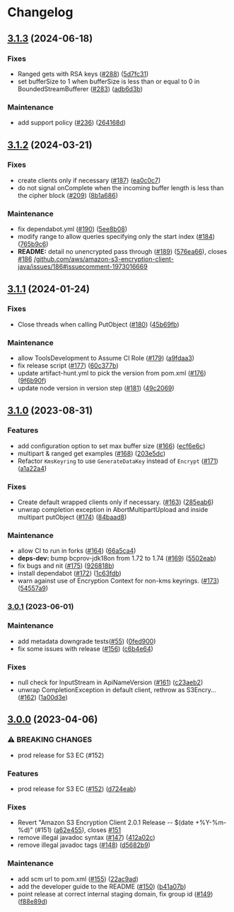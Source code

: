 # Changelog

## [3.1.3](https://github.com/aws/aws-s3-encryption-client-java/compare/v3.1.2...v3.1.3) (2024-06-18)

### Fixes

* Ranged gets with RSA keys ([#288](https://github.com/aws/aws-s3-encryption-client-java/issues/288)) ([5d7fc31](https://github.com/aws/aws-s3-encryption-client-java/commit/5d7fc316ea84226b14dc4ae84cf5571d4bc88f6a))
* set bufferSize to 1 when bufferSize is less than or equal to 0 in BoundedStreamBufferer ([#283](https://github.com/aws/aws-s3-encryption-client-java/issues/283)) ([adb6d3b](https://github.com/aws/aws-s3-encryption-client-java/commit/adb6d3b7e6548c6ced848c7732e439cabaac1afc))

### Maintenance

* add support policy ([#236](https://github.com/aws/aws-s3-encryption-client-java/issues/236)) ([264168d](https://github.com/aws/aws-s3-encryption-client-java/commit/264168d9016a904ccbe1a3110f67feeec732af0b))

## [3.1.2](https://github.com/aws/aws-s3-encryption-client-java/compare/v3.1.1...v3.1.2) (2024-03-21)


### Fixes

* create clients only if necessary ([#187](https://github.com/aws/aws-s3-encryption-client-java/issues/187)) ([ea0c0c7](https://github.com/aws/aws-s3-encryption-client-java/commit/ea0c0c762c6fd23204b0e59ae2a63b174880d48c))
* do not signal onComplete when the incoming buffer length is less than the cipher block ([#209](https://github.com/aws/aws-s3-encryption-client-java/issues/209)) ([8b1a686](https://github.com/aws/aws-s3-encryption-client-java/commit/8b1a686e8ed5aae867dfc96b1b7a4b5e2ddeb095))


### Maintenance

* fix dependabot.yml ([#190](https://github.com/aws/aws-s3-encryption-client-java/issues/190)) ([5ee8b08](https://github.com/aws/aws-s3-encryption-client-java/commit/5ee8b08fea7efaa25e8f6b0914134a0bb8bc5c9b))
* modify range to allow queries specifying only the start index ([#184](https://github.com/aws/aws-s3-encryption-client-java/issues/184)) ([765b9c6](https://github.com/aws/aws-s3-encryption-client-java/commit/765b9c6a8ee61800fb98db30d64e5832f4cc6e39))
* **README:** detail no unencrypted pass through ([#189](https://github.com/aws/aws-s3-encryption-client-java/issues/189)) ([576ea66](https://github.com/aws/aws-s3-encryption-client-java/commit/576ea661f5e6b098fad41999022b80c2a30f72dc)), closes [#186](https://github.com/aws/aws-s3-encryption-client-java/issues/186) [/github.com/aws/amazon-s3-encryption-client-java/issues/186#issuecomment-1973016669](https://github.com/aws//github.com/aws/amazon-s3-encryption-client-java/issues/186/issues/issuecomment-1973016669)

## [3.1.1](https://github.com/aws/aws-s3-encryption-client-java/compare/v3.1.0...v3.1.1) (2024-01-24)


### Fixes

* Close threads when calling PutObject ([#180](https://github.com/aws/aws-s3-encryption-client-java/issues/180)) ([45b69fb](https://github.com/aws/aws-s3-encryption-client-java/commit/45b69fb1f2716f6cf2d114e1b6383670607580a1))


### Maintenance

* allow ToolsDevelopment to Assume CI Role ([#179](https://github.com/aws/aws-s3-encryption-client-java/issues/179)) ([a9fdaa3](https://github.com/aws/aws-s3-encryption-client-java/commit/a9fdaa38ee826902e360fa6db1415e7e44705f99))
* fix release script ([#177](https://github.com/aws/aws-s3-encryption-client-java/issues/177)) ([60c377b](https://github.com/aws/aws-s3-encryption-client-java/commit/60c377b88adf27dda2803f6dfe7c4b493d0f80d8))
* update artifact-hunt.yml to pick the version from pom.xml ([#176](https://github.com/aws/aws-s3-encryption-client-java/issues/176)) ([9f6b90f](https://github.com/aws/aws-s3-encryption-client-java/commit/9f6b90fd8b486ffae0109c32b5308563808d6531))
* update node version in version step ([#181](https://github.com/aws/aws-s3-encryption-client-java/issues/181)) ([49c2069](https://github.com/aws/aws-s3-encryption-client-java/commit/49c2069cd2a190035604d4450ea9d863175e713f))

## [3.1.0](https://github.com/aws/aws-s3-encryption-client-java/compare/v3.0.1...v3.1.0) (2023-08-31)


### Features

* add configuration option to set max buffer size ([#166](https://github.com/aws/aws-s3-encryption-client-java/issues/166)) ([ecf6e6c](https://github.com/aws/aws-s3-encryption-client-java/commit/ecf6e6c0f9e03ce0e4c4333d60118651e495aea2))
* multipart & ranged get examples ([#168](https://github.com/aws/aws-s3-encryption-client-java/issues/168)) ([203e5dc](https://github.com/aws/aws-s3-encryption-client-java/commit/203e5dc89f4ed5f264def37521755395f9b25990))
* Refactor `KmsKeyring` to use `GenerateDataKey` instead of `Encrypt` ([#171](https://github.com/aws/aws-s3-encryption-client-java/issues/171)) ([a1a22a4](https://github.com/aws/aws-s3-encryption-client-java/commit/a1a22a49a912565642b6c561a05b97390c326e1a))


### Fixes

* Create default wrapped clients only if necessary. ([#163](https://github.com/aws/aws-s3-encryption-client-java/issues/163)) ([285eab6](https://github.com/aws/aws-s3-encryption-client-java/commit/285eab68fdc2468e678d3b745d6502a9584752e4))
* unwrap completion exception in AbortMultipartUpload and inside multipart putObject ([#174](https://github.com/aws/aws-s3-encryption-client-java/issues/174)) ([84baad8](https://github.com/aws/aws-s3-encryption-client-java/commit/84baad81bafb23b6690a1000447e1433da79ae6d))


### Maintenance

* allow CI to run in forks ([#164](https://github.com/aws/aws-s3-encryption-client-java/issues/164)) ([66a5ca4](https://github.com/aws/aws-s3-encryption-client-java/commit/66a5ca4ceb670bf5d598baa92a96668694bee3b6))
* **deps-dev:** bump bcprov-jdk18on from 1.72 to 1.74 ([#169](https://github.com/aws/aws-s3-encryption-client-java/issues/169)) ([5502eab](https://github.com/aws/aws-s3-encryption-client-java/commit/5502eab44d272dbc94ce7aa94ecb9a050f699c3a))
* fix bugs and nit ([#175](https://github.com/aws/aws-s3-encryption-client-java/issues/175)) ([926818b](https://github.com/aws/aws-s3-encryption-client-java/commit/926818b0febbf823839a5053b6d9d5a25352faab))
* install dependabot ([#172](https://github.com/aws/aws-s3-encryption-client-java/issues/172)) ([1c63fdb](https://github.com/aws/aws-s3-encryption-client-java/commit/1c63fdb87d3cb95caf0b496e148c145a26ea08f9))
* warn against use of Encryption Context for non-kms keyrings. ([#173](https://github.com/aws/aws-s3-encryption-client-java/issues/173)) ([54557a9](https://github.com/aws/aws-s3-encryption-client-java/commit/54557a9660ce16e80dc58cd4f842a26b59c133b7))

### [3.0.1](https://github.com/aws/aws-s3-encryption-client-java/compare/v3.0.0...v3.0.1) (2023-06-01)


### Maintenance

* add metadata downgrade tests([#55](https://github.com/aws/aws-s3-encryption-client-java/issues/55)) ([0fed900](https://github.com/aws/aws-s3-encryption-client-java/commit/0fed9007b6370552421bd1b3bcbba7f3789be47f))
* fix some issues with release ([#156](https://github.com/aws/aws-s3-encryption-client-java/issues/156)) ([c6b4e64](https://github.com/aws/aws-s3-encryption-client-java/commit/c6b4e644b29c36adfedf3190cf2a139d8a130cda))


### Fixes

* null check for InputStream in ApiNameVersion ([#161](https://github.com/aws/aws-s3-encryption-client-java/issues/161)) ([c23aeb2](https://github.com/aws/aws-s3-encryption-client-java/commit/c23aeb2dc7d33e54b7f285dba9691412675d0a02))
* unwrap CompletionException in default client, rethrow as S3Encry… ([#162](https://github.com/aws/aws-s3-encryption-client-java/issues/162)) ([1a00d3e](https://github.com/aws/aws-s3-encryption-client-java/commit/1a00d3e9046cb0902d0f19249ec79a6a85b85cf5))

## [3.0.0](https://github.com/aws/aws-s3-encryption-client-java/compare/v2.0.0...v3.0.0) (2023-04-06)


### ⚠ BREAKING CHANGES

* prod release for S3 EC (#152)

### Features

* prod release for S3 EC ([#152](https://github.com/aws/aws-s3-encryption-client-java/issues/152)) ([d724eab](https://github.com/aws/aws-s3-encryption-client-java/commit/d724eab8b5c090c5ea8e1a7e299fab0273fbe08b))


### Fixes

* Revert "Amazon S3 Encryption Client 2.0.1 Release -- $(date +%Y-%m-%d)" (#151) ([a62e455](https://github.com/aws/aws-s3-encryption-client-java/commit/a62e4552c2b41bded2820c9a7fb60fd789667ec2)), closes [#151](https://github.com/aws/aws-s3-encryption-client-java/issues/151)
* remove illegal javadoc syntax ([#147](https://github.com/aws/aws-s3-encryption-client-java/issues/147)) ([412a02c](https://github.com/aws/aws-s3-encryption-client-java/commit/412a02c8b096b586e21d459c7850af1cfc826652))
* remove illegal javadoc tags ([#148](https://github.com/aws/aws-s3-encryption-client-java/issues/148)) ([d5682b9](https://github.com/aws/aws-s3-encryption-client-java/commit/d5682b9e2b3e17deb2c25af071652e323cc139f5))


### Maintenance

* add scm url to pom.xml ([#155](https://github.com/aws/aws-s3-encryption-client-java/issues/155)) ([22ac9ad](https://github.com/aws/aws-s3-encryption-client-java/commit/22ac9ad056452a45b0d032954ab7d1da6a0f55fa))
* add the developer guide to the README ([#150](https://github.com/aws/aws-s3-encryption-client-java/issues/150)) ([b41a07b](https://github.com/aws/aws-s3-encryption-client-java/commit/b41a07b873bf4479a816bc3de7fd2f443e877c94))
* point release at correct internal staging domain, fix group id ([#149](https://github.com/aws/aws-s3-encryption-client-java/issues/149)) ([f88e89d](https://github.com/aws/aws-s3-encryption-client-java/commit/f88e89da9c7a8547715a1e675239e0291094514a))
